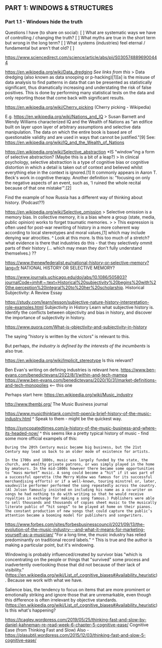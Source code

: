 
## PART 1: WINDOWS & STRUCTURES

### Part 1.1  - Windows hide the truth

Questions I have (to share on social):
[ ] What are systematic ways we have of controlling / changing the truth?
[ ] What myths are true in the short term but wrong in the long term?
[ ] What systems (industries) feel eternal / fundamental but aren't that old?
[ ] 


https://www.sciencedirect.com/science/article/abs/pii/S0305748896900444

https://en.wikipedia.org/wiki/Data_dredging
*See links from this*
    > Data dredging (also known as data snooping or p-hacking)[1][a] is the misuse of data analysis to find patterns in data that can be presented as statistically significant, thus dramatically increasing and understating the risk of false positives. This is done by performing many statistical tests on the data and only reporting those that come back with significant results.

https://en.wikipedia.org/wiki/Cherry_picking (Cherry picking - Wikipedia)



E.g.
https://en.wikipedia.org/wiki/Nations_and_IQ
    > Susan Barnett and Wendy Williams characterized IQ and the Wealth of Nations as "an edifice built on layer upon layer of arbitrary assumptions and selective data manipulation. The data on which the entire book is based are of questionable validity and are used in ways that cannot be justified."[9]
    See: https://en.wikipedia.org/wiki/IQ_and_the_Wealth_of_Nations

https://en.wikipedia.org/wiki/Selective_abstraction
*IS "window"ing a form of selective abstraction? (Maybe this is a bit of a leap?)
    > In clinical psychology, selective abstraction is a type of cognitive bias or cognitive distortion in which a detail is taken out of context and believed whilst everything else in the context is ignored.[1] It commonly appears in Aaron T. Beck's work in cognitive therapy. Another definition is: "focusing on only the negative aspects of an event, such as, 'I ruined the whole recital because of that one mistake'".[2]



Find the example of how Russia has a different way of thinking about history. (Podcast??)


https://en.wikipedia.org/wiki/Selective_omission
    > Selective omission is a memory bias. In collective memory, it is a bias where a group (state, media, public opinion) works to forget traumatic memories.
    > 
    > This expression is often used for post-war rewriting of history in a more coherent way according to local stereotypes and moral values,[1] which may include denying war atrocities.
^ Look at this more. Is this too much of a stretch? 
what evidence is there that industries do this - that they selectively ommit parts 
of their history (... which may mean they don't fully understand themselves.) ??

https://www.thenewfederalist.eu/national-history-or-selective-memory?lang=fr
    NATIONAL HISTORY OR SELECTIVE MEMORY?

https://www.journals.uchicago.edu/doi/abs/10.1086/505803?journalCode=jmh#:~:text=Historical%20subjectivity%20begins%20with%20the,perception%20integral%20to%20her%20scholarship.
    Historical Subjectivity: A Review Essay
    
https://study.com/learn/lesson/subjective-nature-history-interpretation-role-examples.html
    Subjectivity in History
    Learn what subjective history is. Identify the conflicts between objectivity and bias in history, and discover the importance of subjectivity in history.

https://www.quora.com/What-is-objectivity-and-subjectivity-in-history

The saying "history is written by the victors" is relevant to this.

But perhaps, _the industry is defined by the interests of the incumbents_ is also true.


https://en.wikipedia.org/wiki/Implicit_stereotype
Is this relevant?

Ben Evan's writing on defining industries is relevant here.
https://www.ben-evans.com/benedictevans/2022/8/1/within-and-tech-mampa
https://www.ben-evans.com/benedictevans/2020/10/31/market-definitions-and-tech-monopolies <-- this one



Perhaps start here: https://en.wikipedia.org/wiki/Music_industry

http://www.thembj.org/
    The Music Business journal

https://www.musicthinktank.com/mtt-open/a-brief-history-of-the-music-industry.html
^ Speak to them - might be the quickest way.

https://syncopatedtimes.com/a-history-of-the-music-business-and-where-its-headed-now/
^ this seems like a pretty typical history of music - find some more official exampels of this:

    During the 20th Century music became big business, but the 21st Century may lead us back to an older mode of existence for artists.

    In the 1700s and 1800s, music was largely funded by the state, the church, and wealthy private patrons, or was simply played in the home by amateurs. In the mid-1800s however there became some opportunities to “mass market” music. A song could become a “hit” if it was part of a successful operetta (the Merry Widow was famous for its successful merchandising efforts) or if a well-known, touring minstrel or, later, vaudeville performer performed the song repeatedly across the country. (Al Jolson famously insisted on including his name as a co-writer on songs he had nothing to do with writing so that he would receive royalties in exchange for making a song famous.) Publishers were able to sell thousands and thousands of copies sheet music to the musically literate public of “hit songs” to be played at home on their pianos. The constant production of new songs that could capture the public’s attention became a booming model for publishers and songwriters.

https://www.forbes.com/sites/forbesbusinesscouncil/2021/09/13/the-evolution-of-the-music-industry---and-what-it-means-for-marketing-yourself-as-a-musician/
    "For a long time, the music industry has relied predominantly on traditional record labels."
^ This is true and the author is making a particular point, but it's windowing.

Windowing is probably influenced/created by survivor bias "which is concentrating on the people or things that "survived" some process and inadvertently overlooking those that did not because of their lack of visibility." (https://en.wikipedia.org/wiki/List_of_cognitive_biases#Availability_heuristic). Because we work with what we have.

Salience bias, the tendency to focus on items that are more prominent or emotionally striking and ignore those that are unremarkable, even though this difference is often irrelevant by objective standards. (https://en.wikipedia.org/wiki/List_of_cognitive_biases#Availability_heuristic)
Is this what's happening?

https://tcagley.wordpress.com/2019/05/25/thinking-fast-and-slow-by-daniel-kahneman-re-read-week-6-chapter-5-cognitive-ease/
    Cognitive Ease (from Thinking Fast and Slow)
    Also - https://plasubtil.wordpress.com/2015/12/03/thinking-fast-and-slow-5-cognitive-ease/


